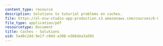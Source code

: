 ```yaml
---
content_type: resource
description: Solutions to tutorial problems on caches.
file: https://ol-ocw-studio-app-production.s3.amazonaws.com/courses/6-004-computation-structures-spring-2009/5a48c24d9e1fc04da308e3b6dea3a501_MIT6_004s09_tutor16_sol.pdf
file_type: application/pdf
resourcetype: Document
title: Caches - Solutions
uid: 5a48c24d-9e1f-c04d-a308-e3b6dea3a501
---
```

